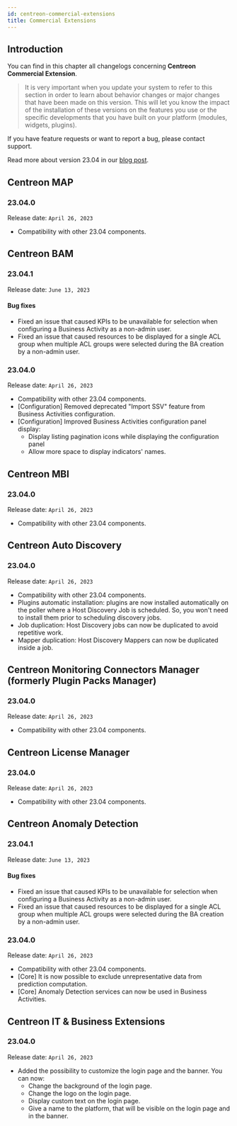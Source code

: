 ```yaml
---
id: centreon-commercial-extensions
title: Commercial Extensions
---
```


## Introduction

You can find in this chapter all changelogs concerning **Centreon Commercial Extension**.

> It is very important when you update your system to refer to this section in order to learn about behavior changes or
> major changes that have been made on this version. This will let you know the impact of the installation of these
> versions on the features you use or the specific developments that you have built on your platform (modules,
> widgets, plugins).

If you have feature requests or want to report a bug, please contact support.

Read more about version 23.04 in our [blog post](https://www.centreon.com/centreon-23-04-discover-the-latest-release/).

## Centreon MAP

### 23.04.0

Release date: `April 26, 2023`

- Compatibility with other 23.04 components.

## Centreon BAM

### 23.04.1

Release date: `June 13, 2023`

#### Bug fixes

- Fixed an issue that caused KPIs to be unavailable for selection when configuring a Business Activity as a non-admin user.
- Fixed an issue that caused resources to be displayed for a single ACL group when multiple ACL groups were selected during the BA creation by a non-admin user.

### 23.04.0

Release date: `April 26, 2023`

- Compatibility with other 23.04 components.
- [Configuration] Removed deprecated "Import SSV" feature from Business Activities configuration.
- [Configuration] Improved Business Activities configuration panel display:
   - Display listing pagination icons while displaying the configuration panel
   - Allow more space to display indicators' names.

## Centreon MBI

### 23.04.0

Release date: `April 26, 2023`

- Compatibility with other 23.04 components.

## Centreon Auto Discovery

### 23.04.0

Release date: `April 26, 2023`

- Compatibility with other 23.04 components.
- Plugins automatic installation: plugins are now installed automatically on the poller where a Host Discovery Job is scheduled. So, you won't need to install them prior to scheduling discovery jobs.
- Job duplication: Host Discovery jobs can now be duplicated to avoid repetitive work.
- Mapper duplication: Host Discovery Mappers can now be duplicated inside a job.

## Centreon Monitoring Connectors Manager (formerly Plugin Packs Manager)

### 23.04.0

Release date: `April 26, 2023`

- Compatibility with other 23.04 components.

## Centreon License Manager

### 23.04.0

Release date: `April 26, 2023`

- Compatibility with other 23.04 components.

## Centreon Anomaly Detection

### 23.04.1

Release date: `June 13, 2023`

#### Bug fixes

- Fixed an issue that caused KPIs to be unavailable for selection when configuring a Business Activity as a non-admin user.
- Fixed an issue that caused resources to be displayed for a single ACL group when multiple ACL groups were selected during the BA creation by a non-admin user.

### 23.04.0

Release date: `April 26, 2023`

- Compatibility with other 23.04 components.
- [Core] It is now possible to exclude unrepresentative data from prediction computation.
- [Core] Anomaly Detection services can now be used in Business Activities.

## Centreon IT & Business Extensions

### 23.04.0

Release date: `April 26, 2023`

- Added the possibility to customize the login page and the banner. You can now:
  - Change the background of the login page.
  - Change the logo on the login page.
  - Display custom text on the login page.
  - Give a name to the platform, that will be visible on the login page and in the banner.

